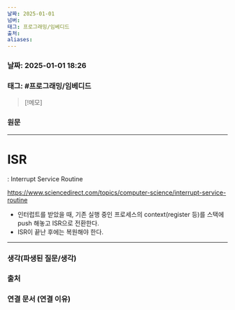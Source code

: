 ```yaml
---
날짜: 2025-01-01
넘버: 
태그: 프로그래밍/임베디드
출처: 
aliases:
---
```

### 날짜:  2025-01-01 18:26

### 태그: #프로그래밍/임베디드 

>[!메모]
>

### 원문
---
# ISR
: Interrupt Service Routine

https://www.sciencedirect.com/topics/computer-science/interrupt-service-routine
- 인터럽트를 받았을 때, 기존 실행 중인 프로세스의 context(register 등)를 스택에 push 해놓고 ISR으로 전환한다.
- ISR이 끝난 후에는 복원해야 한다.

---
### 생각(파생된 질문/생각)

### 출처

### 연결 문서 (연결 이유)

